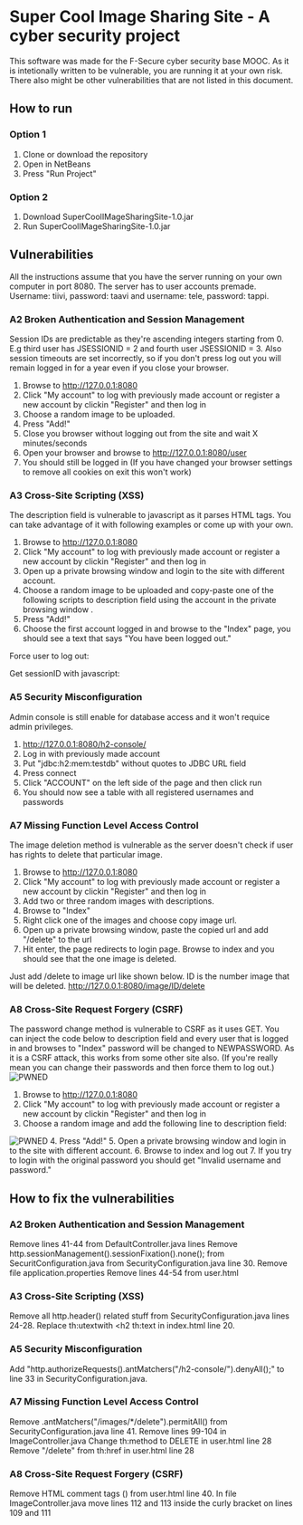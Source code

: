 # Super Cool Image Sharing Site - A cyber security project #
This software was made for the F-Secure cyber security base MOOC.
As it is intetionally written to be vulnerable, you are running it at your own risk.
There also might be other vulnerabilities that are not listed in this document.

## How to run ##

### Option 1 ###
1. Clone or download the repository 
2. Open in NetBeans
3. Press "Run Project"

### Option 2 ###
1. Download SuperCoolIMageSharingSite-1.0.jar
2. Run SuperCoolIMageSharingSite-1.0.jar

## Vulnerabilities ##
All the instructions assume that you have the server running on your own computer in port 8080. The server has to user accounts premade. 
Username: tiivi, password: taavi and username: tele, password: tappi.

### A2 Broken Authentication and Session Management ###
Session IDs are predictable as they're ascending integers starting from 0. E.g third user has JSESSIONID = 2 and fourth user JSESSIONID = 3.
Also session timeouts are set incorrectly, so if you don't press log out you will remain logged in for a year even if you close your browser.

1. Browse to http://127.0.0.1:8080
2. Click "My account" to log with previously made account or register a new account by clickin "Register" and then log in
3. Choose a random image to be uploaded.
4. Press "Add!"
5. Close you browser without logging out from the site and wait X minutes/seconds
6. Open your browser and browse to http://127.0.0.1:8080/user
7. You should still be logged in (If you have changed your browser settings to remove all cookies on exit this won't work)


### A3 Cross-Site Scripting (XSS) ###
The description field is vulnerable to javascript as it parses HTML tags. You can take advantage of it with following examples or come up with your own.

1. Browse to http://127.0.0.1:8080
2. Click "My account" to log with previously made account or register a new account by clickin "Register" and then log in
3. Open up a private browsing window and login to the site with different account.
3. Choose a random image to be uploaded and copy-paste one of the following scripts to description field using the account in the private browsing window .
4. Press "Add!"
5. Choose the first account logged in and browse to the "Index" page, you should see a text that says "You have been logged out."

Force user to log out:
<script type="text/javascript"> window.location.href = "http://127.0.0.1:8080/logout";</script>

Get sessionID with javascript:
<script type="text/javascript">alert(document.cookie);</script>


### A5 Security Misconfiguration ###
Admin console is still enable for database access and it won't requice admin privileges.

1. http://127.0.0.1:8080/h2-console/
2. Log in with previously made account
3. Put "jdbc:h2:mem:testdb" without quotes to JDBC URL field
4. Press connect
5. Click "ACCOUNT" on the left side of the page and then click run
6. You should now see a table with all registered usernames and passwords


### A7 Missing Function Level Access Control ###
The image deletion method is vulnerable as the server doesn't check if user has rights to delete that particular image.

1. Browse to http://127.0.0.1:8080
2. Click "My account" to log with previously made account or register a new account by clickin "Register" and then log in
3. Add two or three random images with descriptions.
4. Browse to "Index"
5. Right click one of the images and choose copy image url.
6. Open up a private browsing window, paste the copied url and add "/delete" to the url
7. Hit enter, the page redirects to login page. Browse to index and you should see that the one image is deleted.

Just add /delete to image url like shown below. ID is the number image that will be deleted.
http://127.0.0.1:8080/image/ID/delete


### A8 Cross-Site Request Forgery (CSRF) ### 
The password change method is vulnerable to CSRF as it uses GET. You can inject the code below to description field and every user that is logged in
and browses to "Index" password will be changed to NEWPASSWORD. As it is a CSRF attack, this works from some other site also. 
(If you're really mean you can change their passwords and then force them to log out.)
<img src="http://127.0.0.1:8080/changepw?newpassword=NEWPASSWORD" alt="PWNED"/>

1. Browse to http://127.0.0.1:8080
2. Click "My account" to log with previously made account or register a new account by clickin "Register" and then log in
3. Choose a random image and add the following line to description field:
<img src="http://127.0.0.1:8080/changepw?newpassword=NEWPASSWORD" alt="PWNED"/>
4. Press "Add!"
5. Open a private browsing window and login in to the site with different account.
6. Browse to index and log out
7. If you try to login with the original password you should get "Invalid username and password." 



## How to fix the vulnerabilities ##

### A2 Broken Authentication and Session Management ###
Remove lines 41-44 from DefaultController.java lines 
Remove http.sessionManagement().sessionFixation().none(); from SecuritConfiguration.java from SecurityConfiguration.java line 30.
Remove file application.properties
Remove lines 44-54 from user.html

### A3 Cross-Site Scripting (XSS) ###
Remove all http.header() related stuff from SecurityConfiguration.java lines 24-28.
Replace th:utextwith <h2 th:text in index.html line 20.

### A5 Security Misconfiguration ###
Add "http.authorizeRequests().antMatchers("/h2-console/").denyAll();" to line 33 in SecurityConfiguration.java.

### A7 Missing Function Level Access Control  ###
Remove .antMatchers("/images/*/delete").permitAll() from SecurityConfiguration.java line 41.
Remove lines 99-104 in ImageController.java
Change th:method to DELETE in user.html line 28
Remove "/delete" from th:href in user.html line 28


### A8 Cross-Site Request Forgery (CSRF) ### 
Remove HTML comment tags (<!-- and -->) from user.html line 40.
In file ImageController.java move lines 112 and 113 inside the curly bracket on lines 109 and 111


